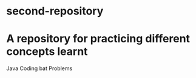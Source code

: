 # second-repository

 # A repository for practicing different concepts learnt
 
 Java
 Coding bat Problems
 
